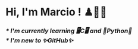 # Hi, I'm Marcio ! ♟🎻👋

<h3>
   <em>
     <b>
        * I'm currently learning 🖥C🖥 and 🐍Python🐍<br>
        * I'm new to ✨GitHub✨
     </b>
   </em>
</h3>
